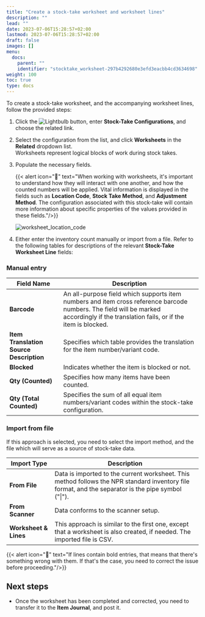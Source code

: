 ```yaml
---
title: "Create a stock-take worksheet and worksheet lines"
description: ""
lead: ""
date: 2023-07-06T15:28:57+02:00
lastmod: 2023-07-06T15:28:57+02:00
draft: false
images: []
menu:
  docs:
    parent: ""
    identifier: "stocktake_worksheet-297b4292680e3efd3eacbb4cd3634698"
weight: 100
toc: true
type: docs
---
```


To create a stock-take worksheet, and the accompanying worksheet lines, follow the provided steps:

1. Click the ![Lightbulb](Lightbulb_icon.PNG) button, enter **Stock-Take Configurations**, and choose the related link.
2. Select the configuration from the list, and click **Worksheets** in the **Related** dropdown list.       
   Worksheets represent logical blocks of work during stock takes. 

3. Populate the necessary fields.

    {{< alert icon="📝" text="When working with worksheets, it's important to understand how they will interact with one another, and how the counted numbers will be applied. Vital information is displayed in the fields such as <b>Location Code</b>, <b>Stock Take Method</b>, and <b>Adjustment Method</b>. The configuration associated with this stock-take will contain more information about specific properties of the values provided in these fields."/>}}

    ![worksheet_location_code](worksheet_location_code.png)

4. Either enter the inventory count manually or import from a file. Refer to the following tables for descriptions of the relevant **Stock-Take Worksheet Line** fields:

### Manual entry

| Field Name     | Description |
| ----------- | ----------- |
| **Barcode** | An all-purpose field which supports item numbers and item cross reference barcode numbers. The field will be marked accordingly if the translation fails, or if the item is blocked. | 
| **Item Translation Source Description** | Specifies which table provides the translation for the item number/variant code. | 
| **Blocked** | Indicates whether the item is blocked or not. | 
| **Qty (Counted)** | Specifies how many items have been counted. |
| **Qty (Total Counted)** | Specifies the sum of all equal item numbers/variant codes within the stock-take configuration. |

### Import from file

If this approach is selected, you need to select the import method, and the file which will serve as a source of stock-take data. 

| Import Type  | Description |
| ----------- | ----------- |
| **From File** | Data is imported to the current worksheet. This method follows the NPR standard inventory file format, and the separator is the pipe symbol ("\|"). |
| **From Scanner** | Data conforms to the scanner setup. |
| **Worksheet & Lines** | This approach is similar to the first one, except that a worksheet is also created, if needed. The imported file is CSV. |

{{< alert icon="📝" text="If lines contain bold entries, that means that there's something wrong with them. If that's the case, you need to correct the issue before proceeding."/>}}

## Next steps

- Once the worksheet has been completed and corrected, you need to transfer it to the **Item Journal**, and post it.


